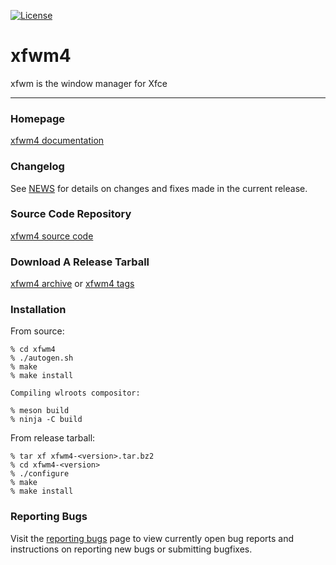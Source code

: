 [![License](https://img.shields.io/badge/License-GPL%20v2-blue.svg)](https://gitlab.xfce.org/xfce/xfwm4/COPYING)

xfwm4
====================

xfwm is the window manager for Xfce 

----

### Homepage

[xfwm4 documentation](https://docs.xfce.org/xfce/xfwm4/start)

### Changelog

See [NEWS](https://gitlab.xfce.org/xfce/xfwm4/-/blob/master/NEWS) for details on changes and fixes made in the current release.

### Source Code Repository

[xfwm4 source code](https://gitlab.xfce.org/xfce/xfwm4)

### Download A Release Tarball

[xfwm4 archive](https://archive.xfce.org/src/xfce/xfwm4)
    or
[xfwm4 tags](https://gitlab.xfce.org/xfce/xfwm4/-/tags)
### Installation

From source: 

    % cd xfwm4
    % ./autogen.sh
    % make
    % make install
    
    Compiling wlroots compositor:
    
    % meson build
    % ninja -C build

From release tarball:

    % tar xf xfwm4-<version>.tar.bz2
    % cd xfwm4-<version>
    % ./configure
    % make
    % make install

### Reporting Bugs

Visit the [reporting bugs](https://docs.xfce.org/xfce/xfwm4/bugs) page to view currently open bug reports and instructions on reporting new bugs or submitting bugfixes.

